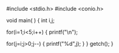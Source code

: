 #include <stdio.h>
#include <conio.h>

void main( )
{
int i,j;

for(i=1;i<5;i++)
{
printf("\n");

for(j=i;j>0;j--)
{
printf("%d",j);
}
}
getch();
}
